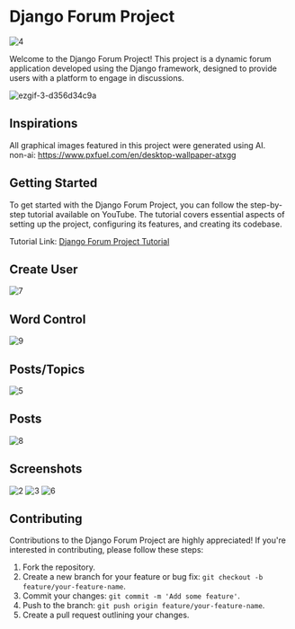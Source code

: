 # Django Forum Project

![4](https://github.com/lucasasr25/django_forum/assets/90220811/1797c6db-5419-479b-8e62-9d0fde29d14c)

Welcome to the Django Forum Project! This project is a dynamic forum application developed using the Django framework, designed to provide users with a platform to engage in discussions.

![ezgif-3-d356d34c9a](https://github.com/lucasasr25/DjangoForum/assets/90220811/af0a8b87-575f-4459-83c2-18dd5a32f879)


## Inspirations

All graphical images featured in this project were generated using AI.<br>
non-ai: https://www.pxfuel.com/en/desktop-wallpaper-atxgg

## Getting Started

To get started with the Django Forum Project, you can follow the step-by-step tutorial available on YouTube. The tutorial covers essential aspects of setting up the project, configuring its features, and creating its codebase.

Tutorial Link: [Django Forum Project Tutorial](https://www.youtube.com/playlist?list=PLMXItuyqfZ97qBrnK3KML_W4_AbfNrPDt)

## Create User

![7](https://github.com/lucasasr25/django_forum/assets/90220811/096faf7f-6178-4ccb-bc2f-dd4e90a31960)

## Word Control

![9](https://github.com/lucasasr25/django_forum/assets/90220811/c5a829a5-3866-4110-a149-3ecd95a5fde4)


## Posts/Topics

![5](https://github.com/lucasasr25/django_forum/assets/90220811/d104a09d-c24f-4b19-a736-9193274bb99d)

## Posts

![8](https://github.com/lucasasr25/django_forum/assets/90220811/492ca3c7-1dc5-420e-b303-83ddcbbf3417)

## Screenshots

![2](https://github.com/lucasasr25/django_forum/assets/90220811/f8386ca1-f2eb-4d89-9310-1c6a03c51bc6)
![3](https://github.com/lucasasr25/django_forum/assets/90220811/0d727419-1fbe-4e4f-a92f-7bddcdfb288b)
![6](https://github.com/lucasasr25/django_forum/assets/90220811/0240c364-1b60-45ed-8353-1c62cd15ed7e)


## Contributing

Contributions to the Django Forum Project are highly appreciated! If you're interested in contributing, please follow these steps:

1. Fork the repository.
2. Create a new branch for your feature or bug fix: `git checkout -b feature/your-feature-name`.
3. Commit your changes: `git commit -m 'Add some feature'`.
4. Push to the branch: `git push origin feature/your-feature-name`.
5. Create a pull request outlining your changes.
